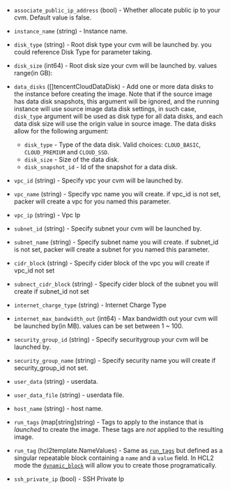 <!-- Code generated from the comments of the TencentCloudRunConfig struct in builder/tencentcloud/cvm/run_config.go; DO NOT EDIT MANUALLY -->

-   `associate_public_ip_address` (bool) - Whether allocate public ip to your cvm.
    Default value is false.
    
-   `instance_name` (string) - Instance name.
    
-   `disk_type` (string) - Root disk type your cvm will be launched by. you could
    reference Disk Type
    for parameter taking.
    
-   `disk_size` (int64) - Root disk size your cvm will be launched by. values range(in GB):
    
-   `data_disks` ([]tencentCloudDataDisk) - Add one or more data disks to the instance before creating the image.
    Note that if the source image has data disk snapshots, this argument
    will be ignored, and the running instance will use source image data
    disk settings, in such case, `disk_type` argument will be used as disk
    type for all data disks, and each data disk size will use the origin
    value in source image.
    The data disks allow for the following argument:
    -  `disk_type` - Type of the data disk. Valid choices: `CLOUD_BASIC`, `CLOUD_PREMIUM` and `CLOUD_SSD`.
    -  `disk_size` - Size of the data disk.
    -  `disk_snapshot_id` - Id of the snapshot for a data disk.
    
-   `vpc_id` (string) - Specify vpc your cvm will be launched by.
    
-   `vpc_name` (string) - Specify vpc name you will create. if vpc_id is not set, packer will
    create a vpc for you named this parameter.
    
-   `vpc_ip` (string) - Vpc Ip
-   `subnet_id` (string) - Specify subnet your cvm will be launched by.
    
-   `subnet_name` (string) - Specify subnet name you will create. if subnet_id is not set, packer will
    create a subnet for you named this parameter.
    
-   `cidr_block` (string) - Specify cider block of the vpc you will create if vpc_id not set
    
-   `subnect_cidr_block` (string) - Specify cider block of the subnet you will create if
    subnet_id not set
    
-   `internet_charge_type` (string) - Internet Charge Type
-   `internet_max_bandwidth_out` (int64) - Max bandwidth out your cvm will be launched by(in MB).
    values can be set between 1 ~ 100.
    
-   `security_group_id` (string) - Specify securitygroup your cvm will be launched by.
    
-   `security_group_name` (string) - Specify security name you will create if security_group_id not set.
    
-   `user_data` (string) - userdata.
    
-   `user_data_file` (string) - userdata file.
    
-   `host_name` (string) - host name.
    
-   `run_tags` (map[string]string) - Tags to apply to the instance that is *launched* to create the image.
    These tags are *not* applied to the resulting image.
    
-   `run_tag` (hcl2template.NameValues) - Same as [`run_tags`](#run_tags) but defined as a singular repeatable
    block containing a `name` and a `value` field. In HCL2 mode the
    [`dynamic_block`](https://packer.io/docs/configuration/from-1.5/expressions.html#dynamic-blocks)
    will allow you to create those programatically.
    
-   `ssh_private_ip` (bool) - SSH Private Ip